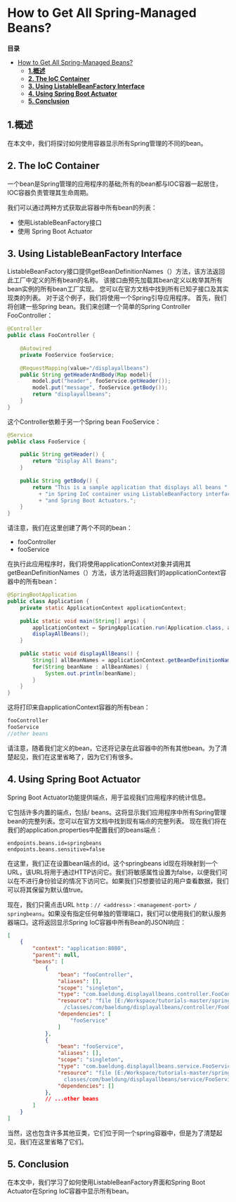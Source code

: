 
# How to Get All Spring-Managed Beans?
**目录**  

- [How to Get All Spring-Managed Beans?](#how-to-get-all-spring-managed-beans)
  - [**1.概述**](#1%E6%A6%82%E8%BF%B0)
  - [**2. The IoC Container**](#2-the-ioc-container)
  - [**3. Using ListableBeanFactory Interface**](#3-using-listablebeanfactory-interface)
  - [**4. Using Spring Boot Actuator**](#4-using-spring-boot-actuator)
  - [**5. Conclusion**](#5-conclusion)

<!-- END doctoc generated TOC please keep comment here to allow auto update -->




## **1.概述**
在本文中，我们将探讨如何使用容器显示所有Spring管理的不同的bean。

## **2. The IoC Container**
一个bean是Spring管理的应用程序的基础;所有的bean都与IOC容器一起居住，IOC容器负责管理其生命周期。

我们可以通过两种方式获取此容器中所有bean的列表：

- 使用ListableBeanFactory接口
- 使用 Spring Boot Actuator

## **3. Using ListableBeanFactory Interface**
ListableBeanFactory接口提供getBeanDefinitionNames（）方法，该方法返回此工厂中定义的所有bean的名称。
该接口由预先加载其bean定义以枚举其所有bean实例的所有bean工厂实现。
您可以在官方文档中找到所有已知子接口及其实现类的列表。
对于这个例子，我们将使用一个Spring引导应用程序。
首先，我们将创建一些Spring bean。我们来创建一个简单的Spring Controller FooController：

``` java
@Controller
public class FooController {
 
    @Autowired
    private FooService fooService;
     
    @RequestMapping(value="/displayallbeans") 
    public String getHeaderAndBody(Map model){
        model.put("header", fooService.getHeader());
        model.put("message", fooService.getBody());
        return "displayallbeans";
    }
}
```
这个Controller依赖于另一个Spring bean FooService：

``` java
@Service
public class FooService {
     
    public String getHeader() {
        return "Display All Beans";
    }
     
    public String getBody() {
        return "This is a sample application that displays all beans "
          + "in Spring IoC container using ListableBeanFactory interface "
          + "and Spring Boot Actuators.";
    }
}
```
请注意，我们在这里创建了两个不同的bean：
- fooController
- fooService

在执行此应用程序时，我们将使用applicationContext对象并调用其getBeanDefinitionNames（）方法，该方法将返回我们的applicationContext容器中的所有bean：

``` java
@SpringBootApplication
public class Application {
    private static ApplicationContext applicationContext;
 
    public static void main(String[] args) {
        applicationContext = SpringApplication.run(Application.class, args);
        displayAllBeans();
    }
     
    public static void displayAllBeans() {
        String[] allBeanNames = applicationContext.getBeanDefinitionNames();
        for(String beanName : allBeanNames) {
            System.out.println(beanName);
        }
    }
}
```
这将打印来自applicationContext容器的所有bean：

``` java
fooController
fooService
//other beans
```
请注意，随着我们定义的bean，它还将记录在此容器中的所有其他bean。为了清楚起见，我们在这里省略了，因为它们有很多。



## **4. Using Spring Boot Actuator**

Spring Boot Actuator功能提供端点，用于监视我们应用程序的统计信息。

它包括许多内置的端点，包括/ beans。这将显示我们应用程序中所有Spring管理bean的完整列表。您可以在官方文档中找到现有端点的完整列表。
现在我们将在我们的application.properties中配置我们的beans端点：

``` stylus
endpoints.beans.id=springbeans
endpoints.beans.sensitive=false
```

在这里，我们正在设置bean端点的id。这个springbeans id现在将映射到一个URL，该URL将用于通过HTTP访问它。我们将敏感属性设置为false，以便我们可以在不进行身份验证的情况下访问它。如果我们只想要验证的用户查看数据，我们可以将其保留为默认值true。

现在，我们只需点击URL `http：// <address>：<management-port> / springbeans`。如果没有指定任何单独的管理端口，我们可以使用我们的默认服务器端口。这将返回显示Spring IoC容器中所有Bean的JSON响应：


``` json
[
    {
        "context": "application:8080",
        "parent": null,
        "beans": [
            {
                "bean": "fooController",
                "aliases": [],
                "scope": "singleton",
                "type": "com.baeldung.displayallbeans.controller.FooController",
                "resource": "file [E:/Workspace/tutorials-master/spring-boot/target
                  /classes/com/baeldung/displayallbeans/controller/FooController.class]",
                "dependencies": [
                    "fooService"
                ]
            },
            {
                "bean": "fooService",
                "aliases": [],
                "scope": "singleton",
                "type": "com.baeldung.displayallbeans.service.FooService",
                "resource": "file [E:/Workspace/tutorials-master/spring-boot/target/
                  classes/com/baeldung/displayallbeans/service/FooService.class]",
                "dependencies": []
            },
            // ...other beans
        ]
    }
]
```
当然，这也包含许多其他豆类，它们位于同一个spring容器中，但是为了清楚起见，我们在这里省略了它们。

## **5. Conclusion**
在本文中，我们学习了如何使用ListableBeanFactory界面和Spring Boot Actuator在Spring IoC容器中显示所有bean。